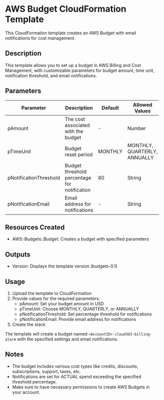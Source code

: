 #  AWS Budget CloudFormation Template

This CloudFormation template creates an AWS Budget with email notifications for cost management.

## Description

This template allows you to set up a budget in AWS Billing and Cost Management, with customizable parameters for budget amount, time unit, notification threshold, and email notifications.

## Parameters

| Parameter | Description | Default | Allowed Values |
|-----------|-------------|---------|----------------|
| pAmount | The cost associated with the budget | - | Number |
| pTimeUnit | Budget reset period | MONTHLY | MONTHLY, QUARTERLY, ANNUALLY |
| pNotificationThreshold | Budget threshold percentage for notification | 80 | String |
| pNotificationEmail | Email address for notifications | - | String |

## Resources Created

- AWS::Budgets::Budget: Creates a budget with specified parameters

## Outputs

- Version: Displays the template version (budgets-0.1)

## Usage

1. Upload the template to CloudFormation
2. Provide values for the required parameters:
   - pAmount: Set your budget amount in USD
   - pTimeUnit: Choose MONTHLY, QUARTERLY, or ANNUALLY
   - pNotificationThreshold: Set percentage threshold for notifications
   - pNotificationEmail: Provide email address for notifications
3. Create the stack

The template will create a budget named `<AccountID>-cloud303-billing-alarm` with the specified settings and email notifications.

## Notes

- The budget includes various cost types like credits, discounts, subscriptions, support, taxes, etc.
- Notifications are set for ACTUAL spend exceeding the specified threshold percentage.
- Make sure to have necessary permissions to create AWS Budgets in your account.

